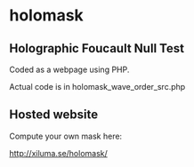 # holomask

## Holographic Foucault Null Test

Coded as a webpage using PHP.

Actual code is in holomask_wave_order_src.php

## Hosted website

Compute your own mask here:

http://xiluma.se/holomask/
